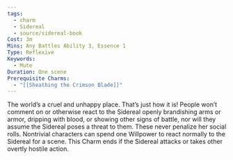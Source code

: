 ```yaml
---
tags:
  - charm
  - Sidereal
  - source/sidereal-book
Cost: 3m
Mins: Any Battles Ability 3, Essence 1
Type: Reflexive
Keywords:
  - Mute
Duration: One scene
Prerequisite Charms:
  - "[[Sheathing the Crimson Blade]]"
---
```

The world’s a cruel and unhappy place. That’s just how it is! People won’t comment on or otherwise react to the Sidereal openly brandishing arms or armor, dripping with blood, or showing other signs of battle, nor will they assume the Sidereal poses a threat to them. These never penalize her social rolls. Nontrivial characters can spend one Willpower to react normally to the Sidereal for a scene. This Charm ends if the Sidereal attacks or takes other overtly hostile action.
